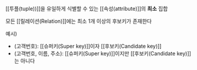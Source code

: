 
[[투플(tuple))]]을 유일하게 식별할 수 있는 [[속성(attribute)]]의 **최소** 집합

모든 [[릴레이션(Relation)]]에는 최소 1개 이상의 후보키가 존재한다

예시)
+ (고객번호): [[슈퍼키(Super key)]]이자 [[후보키(Candidate key)]]
+ (고객번호, 이름, 주소): [[슈퍼키(Super key)]]이지만 [[후보키(Candidate key)]]는 아니다
